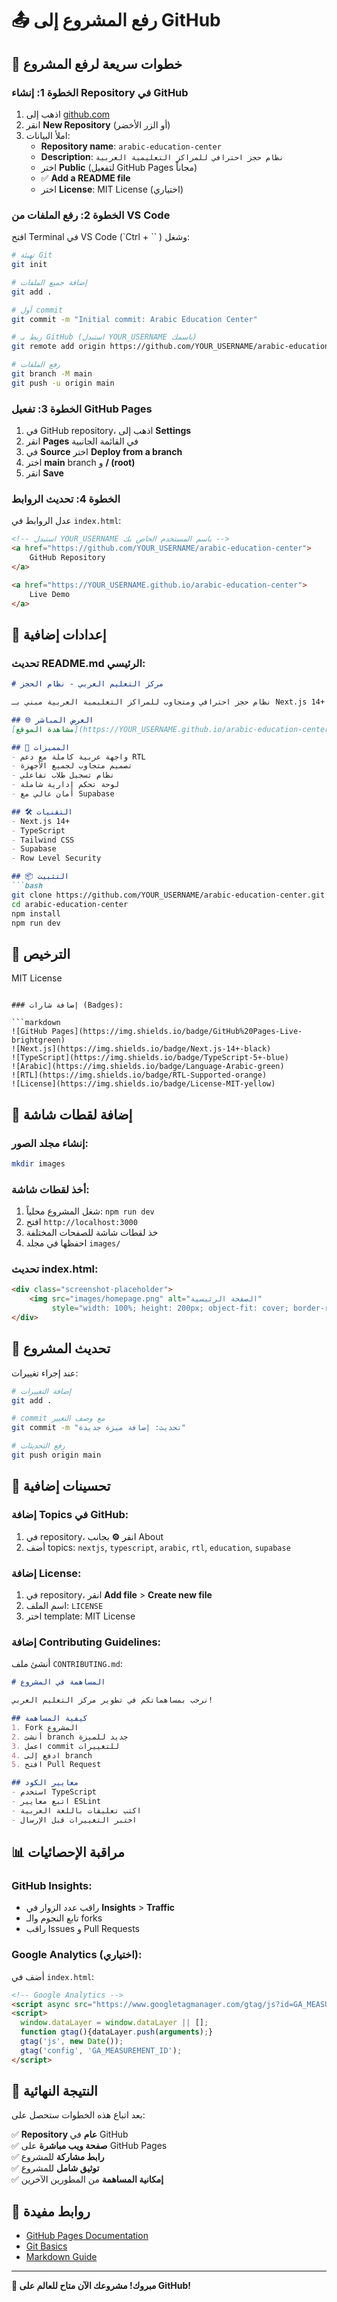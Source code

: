 # 📤 رفع المشروع إلى GitHub

## 🚀 خطوات سريعة لرفع المشروع

### الخطوة 1: إنشاء Repository في GitHub

1. اذهب إلى [github.com](https://github.com)
2. انقر **New Repository** (أو الزر الأخضر)
3. املأ البيانات:
   - **Repository name**: `arabic-education-center`
   - **Description**: `نظام حجز احترافي للمراكز التعليمية العربية`
   - اختر **Public** (لتفعيل GitHub Pages مجاناً)
   - ✅ **Add a README file**
   - اختر **License**: MIT License (اختياري)

### الخطوة 2: رفع الملفات من VS Code

افتح Terminal في VS Code (`Ctrl + `` ) وشغل:

```bash
# تهيئة Git
git init

# إضافة جميع الملفات
git add .

# أول commit
git commit -m "Initial commit: Arabic Education Center"

# ربط بـ GitHub (استبدل YOUR_USERNAME باسمك)
git remote add origin https://github.com/YOUR_USERNAME/arabic-education-center.git

# رفع الملفات
git branch -M main
git push -u origin main
```

### الخطوة 3: تفعيل GitHub Pages

1. في GitHub repository، اذهب إلى **Settings**
2. انقر **Pages** في القائمة الجانبية
3. في **Source** اختر **Deploy from a branch**
4. اختر **main** branch و **/ (root)**
5. انقر **Save**

### الخطوة 4: تحديث الروابط

عدل الروابط في `index.html`:

```html
<!-- استبدل YOUR_USERNAME باسم المستخدم الخاص بك -->
<a href="https://github.com/YOUR_USERNAME/arabic-education-center">
    GitHub Repository
</a>

<a href="https://YOUR_USERNAME.github.io/arabic-education-center">
    Live Demo
</a>
```

## 🔧 إعدادات إضافية

### تحديث README.md الرئيسي:

```markdown
# مركز التعليم العربي - نظام الحجز

نظام حجز احترافي ومتجاوب للمراكز التعليمية العربية مبني بـ Next.js 14+ و TypeScript.

## 🌐 العرض المباشر
[مشاهدة الموقع](https://YOUR_USERNAME.github.io/arabic-education-center)

## 🚀 المميزات
- واجهة عربية كاملة مع دعم RTL
- تصميم متجاوب لجميع الأجهزة
- نظام تسجيل طلاب تفاعلي
- لوحة تحكم إدارية شاملة
- أمان عالي مع Supabase

## 🛠️ التقنيات
- Next.js 14+
- TypeScript
- Tailwind CSS
- Supabase
- Row Level Security

## 📦 التثبيت
```bash
git clone https://github.com/YOUR_USERNAME/arabic-education-center.git
cd arabic-education-center
npm install
npm run dev
```

## 📄 الترخيص
MIT License
```

### إضافة شارات (Badges):

```markdown
![GitHub Pages](https://img.shields.io/badge/GitHub%20Pages-Live-brightgreen)
![Next.js](https://img.shields.io/badge/Next.js-14+-black)
![TypeScript](https://img.shields.io/badge/TypeScript-5+-blue)
![Arabic](https://img.shields.io/badge/Language-Arabic-green)
![RTL](https://img.shields.io/badge/RTL-Supported-orange)
![License](https://img.shields.io/badge/License-MIT-yellow)
```

## 📸 إضافة لقطات شاشة

### إنشاء مجلد الصور:
```bash
mkdir images
```

### أخذ لقطات شاشة:
1. شغل المشروع محلياً: `npm run dev`
2. افتح `http://localhost:3000`
3. خذ لقطات شاشة للصفحات المختلفة
4. احفظها في مجلد `images/`

### تحديث index.html:
```html
<div class="screenshot-placeholder">
    <img src="images/homepage.png" alt="الصفحة الرئيسية" 
         style="width: 100%; height: 200px; object-fit: cover; border-radius: 8px;">
</div>
```

## 🔄 تحديث المشروع

عند إجراء تغييرات:

```bash
# إضافة التغييرات
git add .

# commit مع وصف التغيير
git commit -m "تحديث: إضافة ميزة جديدة"

# رفع التحديثات
git push origin main
```

## 🌟 تحسينات إضافية

### إضافة Topics في GitHub:
1. في repository، انقر **⚙️** بجانب About
2. أضف topics: `nextjs`, `typescript`, `arabic`, `rtl`, `education`, `supabase`

### إضافة License:
1. في repository، انقر **Add file** > **Create new file**
2. اسم الملف: `LICENSE`
3. اختر template: MIT License

### إضافة Contributing Guidelines:
أنشئ ملف `CONTRIBUTING.md`:

```markdown
# المساهمة في المشروع

نرحب بمساهماتكم في تطوير مركز التعليم العربي!

## كيفية المساهمة
1. Fork المشروع
2. أنشئ branch جديد للميزة
3. اعمل commit للتغييرات
4. ادفع إلى branch
5. افتح Pull Request

## معايير الكود
- استخدم TypeScript
- اتبع معايير ESLint
- اكتب تعليقات باللغة العربية
- اختبر التغييرات قبل الإرسال
```

## 📊 مراقبة الإحصائيات

### GitHub Insights:
- راقب عدد الزوار في **Insights** > **Traffic**
- تابع النجوم والـ forks
- راقب Issues و Pull Requests

### Google Analytics (اختياري):
أضف في `index.html`:
```html
<!-- Google Analytics -->
<script async src="https://www.googletagmanager.com/gtag/js?id=GA_MEASUREMENT_ID"></script>
<script>
  window.dataLayer = window.dataLayer || [];
  function gtag(){dataLayer.push(arguments);}
  gtag('js', new Date());
  gtag('config', 'GA_MEASUREMENT_ID');
</script>
```

## 🎯 النتيجة النهائية

بعد اتباع هذه الخطوات ستحصل على:

✅ **Repository عام** في GitHub  
✅ **صفحة ويب مباشرة** على GitHub Pages  
✅ **رابط مشاركة** للمشروع  
✅ **توثيق شامل** للمشروع  
✅ **إمكانية المساهمة** من المطورين الآخرين  

## 🔗 روابط مفيدة

- [GitHub Pages Documentation](https://docs.github.com/en/pages)
- [Git Basics](https://git-scm.com/book/en/v2/Getting-Started-Git-Basics)
- [Markdown Guide](https://www.markdownguide.org/)

---

**🎉 مبروك! مشروعك الآن متاح للعالم على GitHub!**

